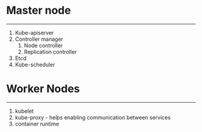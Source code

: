 
# Master node 
---------------
1. Kube-apiserver
2. Controller manager 
    1. Node controller
    2. Replication controller 
3. Etcd 
4. Kube-scheduler


# Worker Nodes
--------------
1. kubelet
2. kube-proxy - helps enabling communication between services 
3. container runtime



